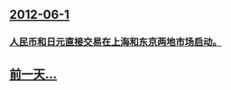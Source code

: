 ## [2012-06-1](/zh/news/2012/06/1/index.md)

### [ 人民币和日元直接交易在上海和东京两地市场启动。](/zh/news/2012/06/1/人民币和日元直接交易在上海和东京两地市场启动.md)
## [前一天...](/zh/news/2012/05/31/index.md)

